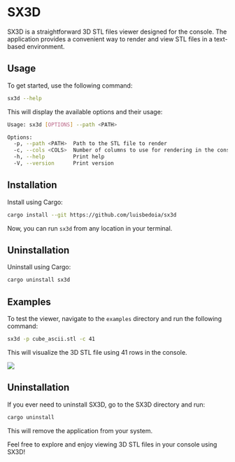 # SX3D

SX3D is a straightforward 3D STL files viewer designed for the console. The application provides a convenient way to render and view STL files in a text-based environment.

## Usage

To get started, use the following command:

```bash
sx3d --help
```

This will display the available options and their usage:

```bash
Usage: sx3d [OPTIONS] --path <PATH>

Options:
  -p, --path <PATH>  Path to the STL file to render
  -c, --cols <COLS>  Number of columns to use for rendering in the console [default: 31]
  -h, --help         Print help
  -V, --version      Print version
```

## Installation

Install using Cargo:

```bash
cargo install --git https://github.com/luisbedoia/sx3d
```

Now, you can run `sx3d` from any location in your terminal.

## Uninstallation

Uninstall using Cargo:

```bash
cargo uninstall sx3d
```

## Examples

To test the viewer, navigate to the `examples` directory and run the following command:

```bash
sx3d -p cube_ascii.stl -c 41
```

This will visualize the 3D STL file using 41 rows in the console.

![](https://github.com/luisbedoia/sx3d/blob/main/examples/cube.gif)

## Uninstallation

If you ever need to uninstall SX3D, go to the SX3D directory and run:

```bash
cargo uninstall
```

This will remove the application from your system.

Feel free to explore and enjoy viewing 3D STL files in your console using SX3D!
